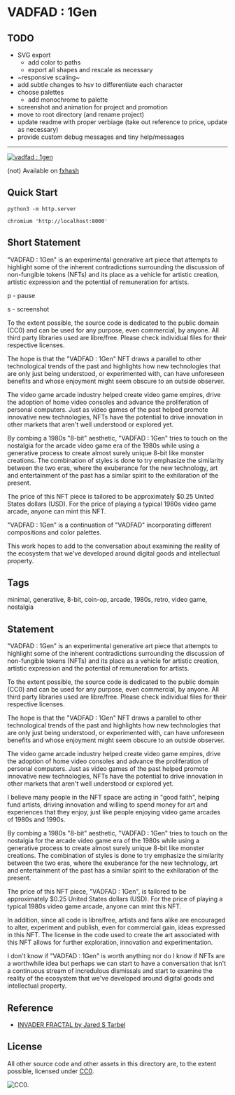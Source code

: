 VADFAD : 1Gen
===

TODO
---

* SVG export
  - add color to paths
  - export all shapes and rescale as necessary
* ~responsive scaling~
* add subtle changes to hsv to differentiate each character
* choose palettes
  - add monochrome to palette
* screenshot and animation for project and promotion
* move to root directory (and rename project)
* update readme with proper verbiage (take out reference to price, update as necessary)
* provide custom debug messages and tiny help/messages



---

[![vadfad : 1gen](../img/vadfad_1gen.png)](https://github.com/abetusk/iao/tree/main/vadfad_1gen)

(not) Available on [fxhash](https://www.fxhash.xyz/generative/slug/vadfad_1gen)

Quick Start
---

```
python3 -m http.server
```

```
chromium 'http://localhost:8000'
```

Short Statement
---

"VADFAD : 1Gen" is an experimental generative art piece that attempts to highlight some of the inherent contradictions surrounding the discussion of non-fungible tokens (NFTs) and its place as a vehicle for artistic creation, artistic expression and the potential of remuneration for artists.

p - pause

s - screenshot

To the extent possible, the source code is dedicated to the public domain (CC0) and can be used for any purpose, even commercial, by anyone. All third party libraries used are libre/free. Please check individual files for their respective licenses.

The hope is that the "VADFAD : 1Gen" NFT draws a parallel to other technological trends of the past and highlights how new technologies that are only just being understood, or experimented with, can have unforeseen benefits and whose enjoyment might seem obscure to an outside observer.

The video game arcade industry helped create video game empires, drive the adoption of home video consoles and advance the proliferation of personal computers. Just as video games of the past helped promote innovative new technologies, NFTs have the potential to drive innovation in other markets that aren't well understood or explored yet.

By combing a 1980s "8-bit" aesthetic, "VADFAD : 1Gen" tries to touch on the nostalgia for the arcade video game era of the 1980s while using a generative process to create almost surely unique 8-bit like monster creations. The combination of styles is done to try emphasize the similarity between the two eras, where the exuberance for the new technology, art and entertainment of the past has a similar spirit to the exhilaration of the present.

The price of this NFT piece is tailored to be approximately $0.25 United States dollars (USD). For the price of playing a typical 1980s video game arcade, anyone can mint this NFT.


"VADFAD : 1Gen" is a continuation of "VADFAD" incorporating different compositions and color palettes.

This work hopes to add to the conversation about examining the reality of the ecosystem that we've developed around digital goods and intellectual property.



Tags
---

minimal, generative, 8-bit, coin-op, arcade, 1980s, retro, video game, nostalgia

Statement
---

"VADFAD : 1Gen" is an experimental generative art piece that
attempts to highlight some of the inherent contradictions
surrounding the discussion of non-fungible tokens (NFTs) and
its place as a vehicle for artistic creation, artistic expression
and the potential of remuneration for artists.

To the extent possible, the source code is dedicated to the public
domain (CC0) and can be used for any purpose, even commercial, by anyone.
All third party libraries used are libre/free. Please check individual files
for their respective licenses.

The hope is that the "VADFAD : 1Gen" NFT draws a parallel to other technological trends of the past and
highlights how new technologies that are only just being understood, or experimented with, can
have unforeseen benefits and whose enjoyment might seem obscure to an outside observer.

The video game arcade industry helped create video game empires, drive the adoption of home
video consoles and advance the proliferation of personal computers.
Just as video games of the past helped promote innovative new technologies, NFTs have
the potential to drive innovation in other markets that aren't well understood or explored yet.

I believe many people in the NFT space are acting in "good faith", helping fund artists,
driving innovation and willing to spend money for art and experiences that they enjoy,
just like people enjoying video game arcades of 1980s and 1990s.

By combing a 1980s "8-bit" aesthetic, "VADFAD : 1Gen" tries to touch on the nostalgia for the
arcade video game era of the 1980s while using a generative process to create almost surely
unique 8-bit like monster creations.
The combination of styles is done to try emphasize the similarity between the two eras,
where the exuberance for the new technology, art and entertainment of the past has a similar
spirit to the exhilaration of the present.

The price of this NFT piece, "VADFAD : 1Gen", is tailored to be approximately $0.25 United States
dollars (USD). For the price of playing a typical 1980s video game arcade, anyone can
mint this NFT.

In addition, since all code is libre/free, artists and fans alike are encouraged to alter,
experiment and publish, even for commercial gain, ideas expressed in this NFT.
The license in the code used to create the art associated with this NFT allows for
further exploration, innovation and experimentation.

I don't know if "VADFAD : 1Gen"
is worth anything nor do I know if NFTs are
a worthwhile idea but perhaps we can start
to have a conversation that isn't a continuous
stream of incredulous dismissals and start to examine
the reality of the ecosystem that we've developed
around digital goods and intellectual property.



Reference
---

* [INVADER FRACTAL by Jared S Tarbel](http://www.complexification.net/gallery/machines/invaderfractal/)

License
---

All other source code and other assets in this directory are, to the extent possible, licensed
under [CC0](https://creativecommons.org/publicdomain/zero/1.0/).

![CC0](../img/cc0_88x31.png).
